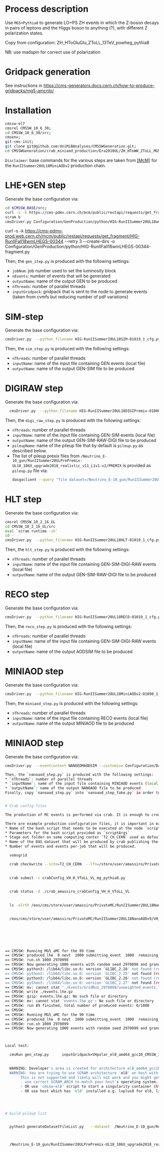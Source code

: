 # Process description

Use `MG5+Pythia8` to generate LO+PS ZH events in which the Z-boson decays in pairs of leptons and the Higgs boson to anything (?), with different Z polarization states.

Copy from configuration: ZH_HToGluGlu_ZToLL_13TeV_powheg_pythia8

NB: use madspin for correct use of polarization


# Gridpack generation

See instructions in 
https://cms-generators.docs.cern.ch/how-to-produce-gridpacks/mg5-amcnlo/


# Installation

```sh
cmssw-el7
cmsrel CMSSW_10_6_30;
cd CMSSW_10_6_30/src;
cmsenv;
git-cms-init;
git clone git@github.com:UniMiBAnalyses/CMSSWGeneration.git;
cd CMSSWGeneration/crab_miniaod_production/Era2018UL/ZH_HToWW_ZToLL_MG5_Polar/
````


`Disclaimer`: base commands for the various steps are taken from [[McM]](https://cms-pdmv.cern.ch/mcm/) for the `RunIISummer20UL18MiniAODv2` production chain. 

# LHE+GEN step

Generate the base configuration via:

  ```sh
  cd $CMSSW_BASE/src;
  curl -s -k https://cms-pdmv.cern.ch/mcm/public/restapi/requests/get_fragment/HIG-RunIISummer20UL18wmLHEGEN-01612 --retry 3 --create-dirs -o Configuration/GenProduction/python/HIG-RunIISummer20UL18wmLHEGEN-01612-fragment.py
  scram b 
  cmsDriver.py Configuration/GenProduction/python/HIG-RunIISummer20UL18wmLHEGEN-01612-fragment.py --python_filename HIG-RunIISummer20UL18wmLHEGEN-01612_1_cfg.py --eventcontent RAWSIM,LHE --customise Configuration/DataProcessing/Utils.addMonitoring --datatier GEN,LHE --fileout file:HIG-RunIISummer20UL18wmLHEGEN-01612.root --conditions 106X_upgrade2018_realistic_v4 --beamspot Realistic25ns13TeVEarly2018Collision --step LHE,GEN --geometry DB:Extended --era Run2_2018 --no_exec --mc -n 1;
  ```

  curl -s -k https://cms-pdmv-prod.web.cern.ch/mcm/public/restapi/requests/get_fragment/HIG-RunIIFall18wmLHEGS-00344 --retry 3 --create-dirs -o Configuration/GenProduction/python/HIG-RunIIFall18wmLHEGS-00344-fragment.py


  
  
Then, the `gen_step.py` is produced with the following settings:
  * `jobNum`: job number used to set the luminosity block
  * `nEvents`: number of events that will be generated
  * `outputName`: name of the output GEN to be produced
  * `nThreads`: number of parallel threads
  * `inputGridpack`: gridpack that is sent to the node to generate events (taken from cvmfs but reducing number of pdf variations)

# SIM-step

Generate the base configuration via:

  ```sh
  cmsDriver.py  --python_filename HIG-RunIISummer20UL18SIM-01019_1_cfg.py --eventcontent RAWSIM --customise Configuration/DataProcessing/Utils.addMonitoring --datatier GEN-SIM --fileout file:HIG-RunIISummer20UL18SIM-01019.root --conditions 106X_upgrade2018_realistic_v11_L1v1 --beamspot Realistic25ns13TeVEarly2018Collision --step SIM --geometry DB:Extended --filein file:HIG-RunIISummer20UL18wmLHEGEN-01612.root --era Run2_2018 --runUnscheduled --no_exec --mc -n -1  
  ```

Then, the `sim_step.py` is produced with the following settings:
  * `nThreads`: number of parallel threads
  * `inputName`: name of the input file containing GEN events (local file)
  * `outputName`: name of the output GEN-SIM file to be produced

# DIGIRAW step
Generate the base configuration via:

```sh
  cmsDriver.py  --python_filename HIG-RunIISummer20UL18DIGIPremix-01000_1_cfg.py --eventcontent PREMIXRAW --customise Configuration/DataProcessing/Utils.addMonitoring --datatier GEN-SIM-DIGI --fileout file:HIG-RunIISummer20UL18DIGIPremix-01000.root --pileup_input "dbs:/Neutrino_E-10_gun/RunIISummer20ULPrePremix-UL18_106X_upgrade2018_realistic_v11_L1v1-v2/PREMIX" --conditions 106X_upgrade2018_realistic_v11_L1v1 --step DIGI,DATAMIX,L1,DIGI2RAW --procModifiers premix_stage2 --geometry DB:Extended --filein file:HIG-RunIISummer20UL18SIM-01019.root --datamix PreMix --era Run2_2018 --runUnscheduled --no_exec --mc -n 1 ;  
  ```
Then, the `digi_raw_step.py` is produced with the following settings:
  * `nThreads`: number of parallel threads
  * `inputName`: name of the input file containing GEN-SIM events (local file)
  * `outputName`: name of the output GEN-SIM-RAW-DIGI file to be produced
  * `pileupName`: name of the pileup file that by default is `pileup.py` as described below.
  * The list of pileup prexix files from `/Neutrino_E-10_gun/RunIISummer20ULPrePremix-UL18_106X_upgrade2018_realistic_v11_L1v1-v2/PREMIX` is provided as `pileup.py` file via:
    ```sh
    dasgoclient --query "file dataset=/Neutrino_E-10_gun/RunIISummer20ULPrePremix-UL18_106X_upgrade2018_realistic_v11_L1v1-v2/PREMIX" > ../pileup.py
    ```

# HLT step

Generate the base configuration via:
  ```sh
  cmsrel CMSSW_10_2_16_UL
  cd CMSSW_10_2_16_UL/src
  eval `scram runtime -sh`
  cd -
  cmsDriver.py  --python_filename HIG-RunIISummer20UL18HLT-01019_1_cfg.py --eventcontent RAWSIM --customise Configuration/DataProcessing/Utils.addMonitoring --datatier GEN-SIM-RAW --fileout file:HIG-RunIISummer20UL18HLT-01019.root --conditions 102X_upgrade2018_realistic_v15 --customise_commands 'process.source.bypassVersionCheck = cms.untracked.bool(True)' --step HLT:2018v32 --geometry DB:Extended --filein file:HIG-RunIISummer20UL18DIGIPremix-01000.root --era Run2_2018 --no_exec --mc -n 1 ;
  ```

Then, the `hlt_step.py` is produced with the following settings:
  * `nThreads`: number of parallel threads
  * `inputName`: name of the input file containing GEN-SIM-DIGI-RAW events (local file)
  * `outputName`: name of the output GEN-SIM-RAW-DIGI file to be produced

# RECO step

Generate the base configuration via:
  ```sh
  cmsDriver.py  --python_filename HIG-RunIISummer20UL18RECO-01019_1_cfg.py --eventcontent AODSIM --customise Configuration/DataProcessing/Utils.addMonitoring --datatier AODSIM --fileout file:HIG-RunIISummer20UL18RECO-01019.root --conditions 106X_upgrade2018_realistic_v11_L1v1 --step RAW2DIGI,L1Reco,RECO,RECOSIM,EI --geometry DB:Extended --filein file:HIG-RunIISummer20UL18HLT-01019.root --era Run2_2018 --runUnscheduled --no_exec --mc -n 1 ;
  ```
Then, the `reco_step.py` is produced with the following settings:
  * `nThreads`: number of parallel threads
  * `inputName`: name of the input file containing GEN-SIM-DIGI-RAW events (local file)
  * `outputName`: name of the output AODSIM file to be produced

# MINIAOD step

Generate the base configuration via:
  ```sh
  cmsDriver.py  --python_filename HIG-RunIISummer20UL18MiniAODv2-01090_1_cfg.py --eventcontent MINIAODSIM --customise Configuration/DataProcessing/Utils.addMonitoring --datatier MINIAODSIM --fileout file:HIG-RunIISummer20UL18MiniAODv2-01090.root --conditions 106X_upgrade2018_realistic_v16_L1v1 --step PAT --procModifiers run2_miniAOD_UL --geometry DB:Extended --filein "dbs:/GluGluToRadionToHHTo2B2Tau_M-250_TuneCP5_PSWeights_narrow_13TeV-madgraph-pythia8/RunIISummer20UL18RECO-106X_upgrade2018_realistic_v11_L1v1-v2/AODSIM" --era Run2_2018 --runUnscheduled --no_exec --mc -n 1;
  ```

Then, the `miniaod_step.py` is produced with the following settings:
  * `nThreads`: number of parallel threads
  * `inputName`: name of the input file containing RECO events (local file)
  * `outputName`: name of the output MINIAOD file to be produced


# MINIAOD step

Generate the base configuration via:
  ```sh
cmsDriver.py  --eventcontent NANOEDMAODSIM --customise Configuration/DataProcessing/Utils.addMonitoring --datatier NANOAODSIM --conditions 106X_upgrade2018_realistic_v16_L1v1 --step NANO --era Run2_2018,run2_nanoAOD_106Xv2 --python_filename SMP-RunIISummer20UL18NanoAODv9-00126_1_cfg.py --fileout file:SMP-RunIISummer20UL18NanoAODv9-00126.root --filein "dbs:/DYJetsToLL_LHEFilterPtZ-250To400_MatchEWPDG20_TuneCP5_13TeV-amcatnloFXFX-pythia8/RunIISummer20UL18MiniAODv2-106X_upgrade2018_realistic_v16_L1v1-v2/MINIAODSIM" --number 1395 --number_out 1395 --no_exec --mc  ```

Then, the `nanoaod_step.py` is produced with the following settings:
  * `nThreads`: number of parallel threads
  * `inputName`: name of the input file containing MINIAOD events (local file)
  * `outputName`: name of the output NANOAOD file to be produced
Finally, copy `nanoaod_step.py` into `nanoaod_step_fake.py` in order to submit the crab jobs. The only difference between the two is replacing the `PoolSource` with an `EmptySource` module as expected for event generation


# Crab config files

The production of MC events is performed via crab. It is enough to create and submit a private MC task as indicated by the example config files placed in the directory.

There are example production configuration files, it is important in each of the to express
  * Name of the bash script that needs to be executed at the node `scriptExe.sh`
  * Parameters for the bash script provided as `scriptArgs`
  * Stage out folder on some computing center `T2_CH_CERN` used as default
  * Name of the DAS dataset that will be produced by crab publishing the nanoAOD files
  * Number of events and events per-job that will be produced.

    vomsgrid

    crab checkwrite --site=T2_CH_CERN  --lfn=/store/user/amassiro/PrivateMC/RunIISummer20UL18NanoAODv9/
    
    
    crab submit -c crabConfig_VH_H_VToLL_VL_mg_pythia8.py
    
    
    crab status -d ./crab_amassiro_crabConfig_VH_H_VToLL_VL 
    
    
    ls -alrth /eos/cms/store/user/amassiro/PrivateMC/RunIISummer20UL18NanoAODv9/
    
    
    /eos/cms/store/user/amassiro/PrivateMC/RunIISummer20UL18NanoAODv9/VH_H_VToLL_VL_mg_pythia8/RunIISummer20UL18NanoAODv9_106X_upgrade2018_realistic_v11_L1v1-MINIAODSIM/251023_085208/0000/nanoStep_231.root
    
    
    
    
    
    
== CMSSW: Running MG5_aMC for the 89 time
== CMSSW: produced_lhe  0 nevt  1000 submitting_event  1000  remaining_event  1000
== CMSSW: run.sh 1000 2970098
== CMSSW: Now generating 1000 events with random seed 2970098 and granularity 1
== CMSSW: python3: /lib64/libc.so.6: version `GLIBC_2.28' not found (required by /cvmfs/cms.cern.ch/el8_amd64_gcc10/cms/cmssw/CMSSW_12_4_8/external/el8_amd64_gcc10/lib/libpython3.9.so.1.0)
== CMSSW: python3: /lib64/libc.so.6: version `GLIBC_2.25' not found (required by /cvmfs/cms.cern.ch/el8_amd64_gcc10/cms/cmssw/CMSSW_12_4_8/external/el8_amd64_gcc10/lib/libpython3.9.so.1.0)
== CMSSW: python3: /lib64/libc.so.6: version `GLIBC_2.26' not found (required by /cvmfs/cms.cern.ch/el8_amd64_gcc10/cms/cmssw/CMSSW_12_4_8/external/el8_amd64_gcc10/lib/libpython3.9.so.1.0)
== CMSSW: python3: /lib64/libc.so.6: version `GLIBC_2.27' not found (required by /cvmfs/cms.cern.ch/el8_amd64_gcc10/cms/cmssw/CMSSW_12_4_8/external/el8_amd64_gcc10/lib/libpython3.9.so.1.0)
== CMSSW: mv: cannot stat './Events/GridRun_2970098/unweighted_events.lhe.gz': No such file or directory
== CMSSW: write ./events.lhe.gz
== CMSSW: gzip: events.lhe.gz: No such file or directory
== CMSSW: mv: cannot stat 'events.lhe.gz': No such file or directory
== CMSSW: run 89 finished, total number of produced events: 0/1000
== CMSSW:
== CMSSW: Running MG5_aMC for the 90 time
== CMSSW: produced_lhe  0 nevt  1000 submitting_event  1000  remaining_event  1000
== CMSSW: run.sh 1000 2970099
== CMSSW: Now generating 1000 events with random seed 2970099 and granularity 1



Local test:

    cmsRun gen_step.py      inputGridpack=VHpolar_el8_amd64_gcc10_CMSSW_12_4_8_tarball.tar.xz      nEvents=10
    
    
    WARNING: Developer's area is created for architecture el8_amd64_gcc10 while your current OS is slc7_amd64.
    WARNING: You are trying to use SCRAM architecture 'el8' on host with operating system 'slc7'.
         This is not supported and likely will not work and you might get build/runtime errors. Please either
         - use correct SCRAM_ARCH to match your host's operating system.
         - OR use 'cmssw-el8' script to start a singularity container (http://cms-sw.github.io/singularity.html)
         - OR use host which has 'el8' installed e.g. lxplus8 for el8, lxplus9 for el9 or lxplus7 for slc7.

    
    

# build pileup list


    python3 generateDatasetFileList.py   --dataset  /Neutrino_E-10_gun/RunIISummer20ULPrePremix-UL18_106X_upgrade2018_realistic_v11_L1v1-v2/PREMIX   -o mypileup.py
    

    
    /Neutrino_E-10_gun/RunIISummer20ULPrePremix-UL18_106X_upgrade2018_realistic_v11_L1v1-v2/PREMIX

    

    



    
    
    
    
    
    
    
